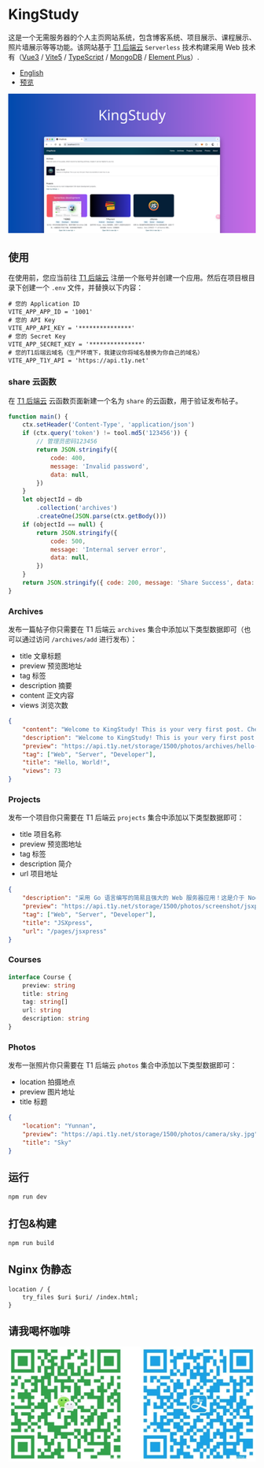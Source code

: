 # KingStudy

这是一个无需服务器的个人主页网站系统，包含博客系统、项目展示、课程展示、照片墙展示等等功能。该网站基于 <a href="https://www.t1y.net/" target="_blank">T1 后端云</a> `Serverless` 技术构建采用 Web 技术有（<a href="https://vuejs.org/" target="_blank">Vue3</a> / <a href="https://vitejs.dev/" target="_blank">Vite5</a> / <a href="https://www.typescriptlang.org/" target="_blank">TypeScript</a> / <a href="https://www.mongodb.com/" target="_blank">MongoDB</a> / <a href="https://element-plus.org/" target="_blank">Element Plus</a>）.

-   <a href="./README.md">English</a>
-   <a href="https://kingstudy.vip/">预览</a>

![alt Preview](./public/preview.png)

## 使用

在使用前，您应当前往 <a href="https://www.t1y.net/" target="_blank">T1 后端云</a> 注册一个账号并创建一个应用。然后在项目根目录下创建一个 `.env` 文件，并替换以下内容：

```env
# 您的 Application ID
VITE_APP_APP_ID = '1001'
# 您的 API Key
VITE_APP_API_KEY = '***************'
# 您的 Secret Key
VITE_APP_SECRET_KEY = '***************'
# 您的T1后端云域名（生产环境下，我建议你将域名替换为你自己的域名）
VITE_APP_T1Y_API = 'https://api.t1y.net'
```

### share 云函数

在 <a href="https://www.t1y.net/" target="_blank">T1 后端云</a> 云函数页面新建一个名为 `share` 的云函数，用于验证发布帖子。

```js
function main() {
    ctx.setHeader('Content-Type', 'application/json')
    if (ctx.query('token') != tool.md5('123456')) {
        // 管理员密码123456
        return JSON.stringify({
            code: 400,
            message: 'Invalid password',
            data: null,
        })
    }
    let objectId = db
        .collection('archives')
        .createOne(JSON.parse(ctx.getBody()))
    if (objectId == null) {
        return JSON.stringify({
            code: 500,
            message: 'Internal server error',
            data: null,
        })
    }
    return JSON.stringify({ code: 200, message: 'Share Success', data: null })
}
```

### Archives

发布一篇帖子你只需要在 T1 后端云 `archives` 集合中添加以下类型数据即可（也可以通过访问 `/archives/add` 进行发布）：

-   title 文章标题
-   preview 预览图地址
-   tag 标签
-   description 摘要
-   content 正文内容
-   views 浏览次数

```json
{
    "content": "Welcome to KingStudy! This is your very first post. Check documentation to learn how to use.",
    "description": "Welcome to KingStudy! This is your very first post. Check documentation to learn how to use.",
    "preview": "https://api.t1y.net/storage/1500/photos/archives/hello-world.png",
    "tag": ["Web", "Server", "Developer"],
    "title": "Hello, World!",
    "views": 73
}
```

### Projects

发布一个项目你只需要在 T1 后端云 `projects` 集合中添加以下类型数据即可：

-   title 项目名称
-   preview 预览图地址
-   tag 标签
-   description 简介
-   url 项目地址

```json
{
    "description": "采用 Go 语言编写的简易且强大的 Web 服务器应用！这是介于 Node.js、Deno 之外的又一个 JS Runtime 项目。",
    "preview": "https://api.t1y.net/storage/1500/photos/screenshot/jsxpress.png",
    "tag": ["Web", "Server", "Developer"],
    "title": "JSXpress",
    "url": "/pages/jsxpress"
}
```

### Courses

```typescript
interface Course {
    preview: string
    title: string
    tag: string[]
    url: string
    description: string
}
```

### Photos

发布一张照片你只需要在 T1 后端云 `photos` 集合中添加以下类型数据即可：

-   location 拍摄地点
-   preview 图片地址
-   title 标题

```json
{
    "location": "Yunnan",
    "preview": "https://api.t1y.net/storage/1500/photos/camera/sky.jpg",
    "title": "Sky"
}
```

## 运行

```bash
npm run dev
```

## 打包&构建

```bash
npm run build
```

## Nginx 伪静态

```nginx
location / {
	try_files $uri $uri/ /index.html;
}
```

## 请我喝杯咖啡

![alt QR-Code](./src/assets/qr_code.png)

